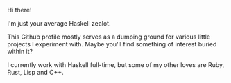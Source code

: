 Hi there!

I'm just your average Haskell zealot.

This Github profile mostly serves as a dumping ground for various little projects I experiment with. Maybe you'll find something of interest buried within it?

I currently work with Haskell full-time, but some of my other loves are Ruby, Rust, Lisp and C++.
